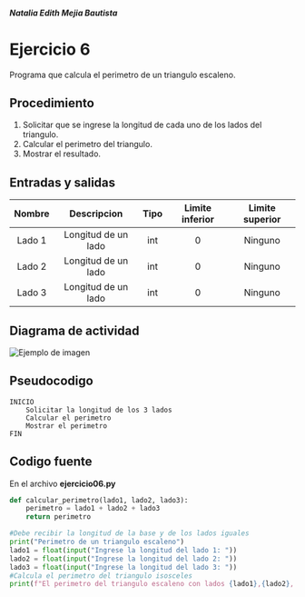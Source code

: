 ##### Natalia Edith Mejia Bautista 
# Ejercicio 6
Programa que calcula el perimetro de un triangulo escaleno.


## Procedimiento 
1. Solicitar que se ingrese la longitud de cada uno de los lados del triangulo.
2. Calcular el perimetro del triangulo.
3. Mostrar el resultado.

## Entradas y salidas
| Nombre  | Descripcion  | Tipo | Limite inferior | Limite superior |
|:-------------:|:---------------:| :-------------:|:---------:|:---------:|
| Lado 1       |Longitud de un lado | int | 0 | Ninguno |
| Lado 2       |Longitud de un lado | int | 0 | Ninguno |
| Lado 3       |Longitud de un lado | int | 0 | Ninguno |

## Diagrama de actividad
![Ejemplo de imagen](https://ejemplo.com/imagen.png)


## Pseudocodigo
```plaintext
INICIO
    Solicitar la longitud de los 3 lados
    Calcular el perimetro
    Mostrar el perimetro
FIN
```

## Codigo fuente
En el archivo **ejercicio06.py**
```python
def calcular_perimetro(lado1, lado2, lado3):
    perimetro = lado1 + lado2 + lado3
    return perimetro

#Debe recibir la longitud de la base y de los lados iguales
print("Perimetro de un triangulo escaleno")
lado1 = float(input("Ingrese la longitud del lado 1: "))
lado2 = float(input("Ingrese la longitud del lado 2: "))
lado3 = float(input("Ingrese la longitud del lado 3: "))
#Calcula el perimetro del triangulo isosceles
print(f"El perimetro del triangulo escaleno con lados {lado1},{lado2}, {lado3} es:", calcular_perimetro(lado1, lado2, lado3))
```